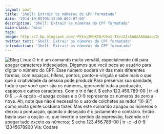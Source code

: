 ```yaml
---
layout: post
title: 'Shell: Extrair os números do CPF formatado'
date: '2014-10-05T06:13:00.002-07:00'
description: 'Shell: Extrair os números do CPF formatado'
main-class: 'misc'
tags: 
image: http://2.bp.blogspot.com/-PKtojZWpKC8/U9w1-TXvi2I/AAAAAAAAAao/2yJQaLRLngY/s72-c/crunchbang_penguin_by_falldown_aka_chris-d4nj851.png
twitter_text: 'Shell: Extrair os números do CPF formatado'
introduction: 'Shell: Extrair os números do CPF formatado'
---
```

![Blog Linux](http://2.bp.blogspot.com/-PKtojZWpKC8/U9w1-TXvi2I/AAAAAAAAAao/2yJQaLRLngY/s320/crunchbang_penguin_by_falldown_aka_chris-d4nj851.png "Blog Linux")
O tr é um comando muito versátil, especialmente útil para apagar caracteres indesejados.
Digamos que você peça ao usuário para digitar o número do CPF. Esse  número poderá vir das mais diferentes formas, com espaços, hífens,  pontos, ponto-e-vírgula e sabe mais o que que a criatividade da pessoa  pode produzir.Para preservar sua sanidade, tudo o que você quer são os números,  ignorando toda a pontuação, espaços e outros caracteres. Com o tr é  fácil.
$ echo 123.456.789-00 | tr -d 0-9 ..-
A opção -d apaga coisas e o 0-9 representa os números de zero a nove.  Ah, note que não é necessário o uso de colchetes ao redor “[0-9]“, como  muita gente costuma fazer.
Mas este comando apagou os números e deixou a pontuação, quando o  desejado é o justamente o contrário. Então basta usar a opção -c, que  inverte o sentido da expressão, fazendo o tr apagar tudo exceto os números:
$ echo 123.456.789-00 | tr -c -d 0-9 12345678900
Via: Codare
